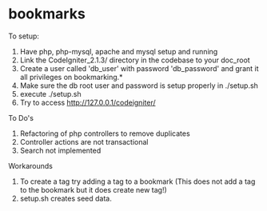 bookmarks
=========
To setup:

1. Have php, php-mysql, apache and mysql setup and running
2. Link the CodeIgniter_2.1.3/ directory in the codebase to your doc_root
3. Create a user called 'db_user' with password 'db_password' and grant it all privileges on bookmarking.*
4. Make sure the db root user and password is setup properly in ./setup.sh
5. execute ./setup.sh
6. Try to access http://127.0.0.1/codeigniter/

To Do's

1. Refactoring of php controllers to remove duplicates
2. Controller actions are not transactional 
3. Search not implemented

Workarounds

1. To create a tag try adding a tag to a bookmark (This does not add a tag to the bookmark but it does create new tag!)
2. setup.sh creates seed data.
